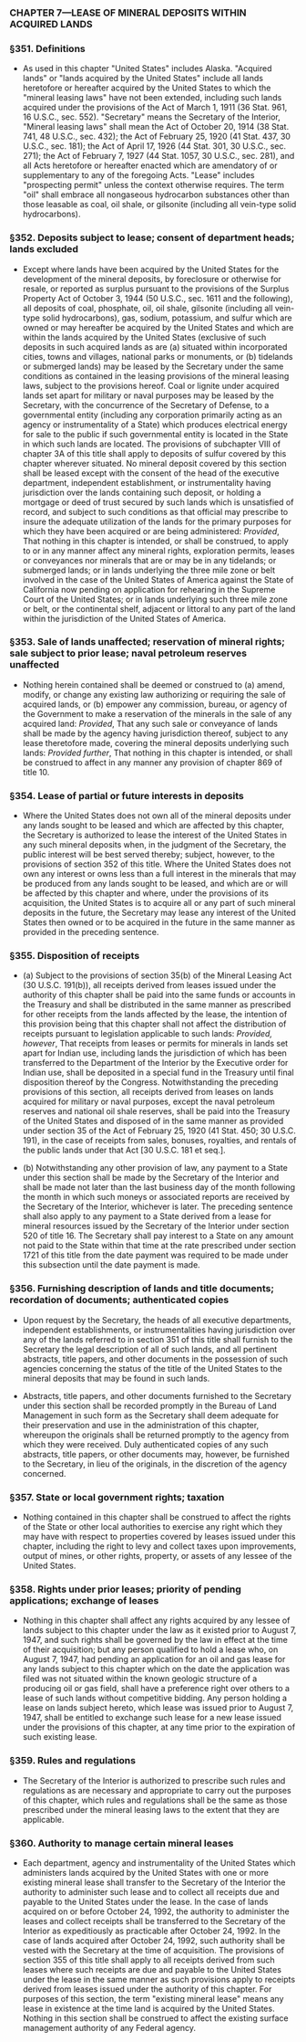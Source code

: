 ### **CHAPTER 7—LEASE OF MINERAL DEPOSITS WITHIN ACQUIRED LANDS**

### §351. Definitions
* As used in this chapter "United States" includes Alaska. "Acquired lands" or "lands acquired by the United States" include all lands heretofore or hereafter acquired by the United States to which the "mineral leasing laws" have not been extended, including such lands acquired under the provisions of the Act of March 1, 1911 (36 Stat. 961, 16 U.S.C., sec. 552). "Secretary" means the Secretary of the Interior, "Mineral leasing laws" shall mean the Act of October 20, 1914 (38 Stat. 741, 48 U.S.C., sec. 432); the Act of February 25, 1920 (41 Stat. 437, 30 U.S.C., sec. 181); the Act of April 17, 1926 (44 Stat. 301, 30 U.S.C., sec. 271); the Act of February 7, 1927 (44 Stat. 1057, 30 U.S.C., sec. 281), and all Acts heretofore or hereafter enacted which are amendatory of or supplementary to any of the foregoing Acts. "Lease" includes "prospecting permit" unless the context otherwise requires. The term "oil" shall embrace all nongaseous hydrocarbon substances other than those leasable as coal, oil shale, or gilsonite (including all vein-type solid hydrocarbons).

### §352. Deposits subject to lease; consent of department heads; lands excluded
* Except where lands have been acquired by the United States for the development of the mineral deposits, by foreclosure or otherwise for resale, or reported as surplus pursuant to the provisions of the Surplus Property Act of October 3, 1944 (50 U.S.C., sec. 1611 and the following), all deposits of coal, phosphate, oil, oil shale, gilsonite (including all vein-type solid hydrocarbons), gas, sodium, potassium, and sulfur which are owned or may hereafter be acquired by the United States and which are within the lands acquired by the United States (exclusive of such deposits in such acquired lands as are (a) situated within incorporated cities, towns and villages, national parks or monuments, or (b) tidelands or submerged lands) may be leased by the Secretary under the same conditions as contained in the leasing provisions of the mineral leasing laws, subject to the provisions hereof. Coal or lignite under acquired lands set apart for military or naval purposes may be leased by the Secretary, with the concurrence of the Secretary of Defense, to a governmental entity (including any corporation primarily acting as an agency or instrumentality of a State) which produces electrical energy for sale to the public if such governmental entity is located in the State in which such lands are located. The provisions of subchapter VIII of chapter 3A of this title shall apply to deposits of sulfur covered by this chapter wherever situated. No mineral deposit covered by this section shall be leased except with the consent of the head of the executive department, independent establishment, or instrumentality having jurisdiction over the lands containing such deposit, or holding a mortgage or deed of trust secured by such lands which is unsatisfied of record, and subject to such conditions as that official may prescribe to insure the adequate utilization of the lands for the primary purposes for which they have been acquired or are being administered: _Provided_, That nothing in this chapter is intended, or shall be construed, to apply to or in any manner affect any mineral rights, exploration permits, leases or conveyances nor minerals that are or may be in any tidelands; or submerged lands; or in lands underlying the three mile zone or belt involved in the case of the United States of America against the State of California now pending on application for rehearing in the Supreme Court of the United States; or in lands underlying such three mile zone or belt, or the continental shelf, adjacent or littoral to any part of the land within the jurisdiction of the United States of America.

### §353. Sale of lands unaffected; reservation of mineral rights; sale subject to prior lease; naval petroleum reserves unaffected
* Nothing herein contained shall be deemed or construed to (a) amend, modify, or change any existing law authorizing or requiring the sale of acquired lands, or (b) empower any commission, bureau, or agency of the Government to make a reservation of the minerals in the sale of any acquired land: _Provided_, That any such sale or conveyance of lands shall be made by the agency having jurisdiction thereof, subject to any lease theretofore made, covering the mineral deposits underlying such lands: _Provided further_, That nothing in this chapter is intended, or shall be construed to affect in any manner any provision of chapter 869 of title 10.

### §354. Lease of partial or future interests in deposits
* Where the United States does not own all of the mineral deposits under any lands sought to be leased and which are affected by this chapter, the Secretary is authorized to lease the interest of the United States in any such mineral deposits when, in the judgment of the Secretary, the public interest will be best served thereby; subject, however, to the provisions of section 352 of this title. Where the United States does not own any interest or owns less than a full interest in the minerals that may be produced from any lands sought to be leased, and which are or will be affected by this chapter and where, under the provisions of its acquisition, the United States is to acquire all or any part of such mineral deposits in the future, the Secretary may lease any interest of the United States then owned or to be acquired in the future in the same manner as provided in the preceding sentence.

### §355. Disposition of receipts
* (a) Subject to the provisions of section 35(b) of the Mineral Leasing Act (30 U.S.C. 191(b)), all receipts derived from leases issued under the authority of this chapter shall be paid into the same funds or accounts in the Treasury and shall be distributed in the same manner as prescribed for other receipts from the lands affected by the lease, the intention of this provision being that this chapter shall not affect the distribution of receipts pursuant to legislation applicable to such lands: _Provided, however_, That receipts from leases or permits for minerals in lands set apart for Indian use, including lands the jurisdiction of which has been transferred to the Department of the Interior by the Executive order for Indian use, shall be deposited in a special fund in the Treasury until final disposition thereof by the Congress. Notwithstanding the preceding provisions of this section, all receipts derived from leases on lands acquired for military or naval purposes, except the naval petroleum reserves and national oil shale reserves, shall be paid into the Treasury of the United States and disposed of in the same manner as provided under section 35 of the Act of February 25, 1920 (41 Stat. 450; 30 U.S.C. 191), in the case of receipts from sales, bonuses, royalties, and rentals of the public lands under that Act [30 U.S.C. 181 et seq.].

* (b) Notwithstanding any other provision of law, any payment to a State under this section shall be made by the Secretary of the Interior and shall be made not later than the last business day of the month following the month in which such moneys or associated reports are received by the Secretary of the Interior, whichever is later. The preceding sentence shall also apply to any payment to a State derived from a lease for mineral resources issued by the Secretary of the Interior under section 520 of title 16. The Secretary shall pay interest to a State on any amount not paid to the State within that time at the rate prescribed under section 1721 of this title from the date payment was required to be made under this subsection until the date payment is made.

### §356. Furnishing description of lands and title documents; recordation of documents; authenticated copies
* Upon request by the Secretary, the heads of all executive departments, independent establishments, or instrumentalities having jurisdiction over any of the lands referred to in section 351 of this title shall furnish to the Secretary the legal description of all of such lands, and all pertinent abstracts, title papers, and other documents in the possession of such agencies concerning the status of the title of the United States to the mineral deposits that may be found in such lands.

* Abstracts, title papers, and other documents furnished to the Secretary under this section shall be recorded promptly in the Bureau of Land Management in such form as the Secretary shall deem adequate for their preservation and use in the administration of this chapter, whereupon the originals shall be returned promptly to the agency from which they were received. Duly authenticated copies of any such abstracts, title papers, or other documents may, however, be furnished to the Secretary, in lieu of the originals, in the discretion of the agency concerned.

### §357. State or local government rights; taxation
* Nothing contained in this chapter shall be construed to affect the rights of the State or other local authorities to exercise any right which they may have with respect to properties covered by leases issued under this chapter, including the right to levy and collect taxes upon improvements, output of mines, or other rights, property, or assets of any lessee of the United States.

### §358. Rights under prior leases; priority of pending applications; exchange of leases
* Nothing in this chapter shall affect any rights acquired by any lessee of lands subject to this chapter under the law as it existed prior to August 7, 1947, and such rights shall be governed by the law in effect at the time of their acquisition; but any person qualified to hold a lease who, on August 7, 1947, had pending an application for an oil and gas lease for any lands subject to this chapter which on the date the application was filed was not situated within the known geologic structure of a producing oil or gas field, shall have a preference right over others to a lease of such lands without competitive bidding. Any person holding a lease on lands subject hereto, which lease was issued prior to August 7, 1947, shall be entitled to exchange such lease for a new lease issued under the provisions of this chapter, at any time prior to the expiration of such existing lease.

### §359. Rules and regulations
* The Secretary of the Interior is authorized to prescribe such rules and regulations as are necessary and appropriate to carry out the purposes of this chapter, which rules and regulations shall be the same as those prescribed under the mineral leasing laws to the extent that they are applicable.

### §360. Authority to manage certain mineral leases
* Each department, agency and instrumentality of the United States which administers lands acquired by the United States with one or more existing mineral lease shall transfer to the Secretary of the Interior the authority to administer such lease and to collect all receipts due and payable to the United States under the lease. In the case of lands acquired on or before October 24, 1992, the authority to administer the leases and collect receipts shall be transferred to the Secretary of the Interior as expeditiously as practicable after October 24, 1992. In the case of lands acquired after October 24, 1992, such authority shall be vested with the Secretary at the time of acquisition. The provisions of section 355 of this title shall apply to all receipts derived from such leases where such receipts are due and payable to the United States under the lease in the same manner as such provisions apply to receipts derived from leases issued under the authority of this chapter. For purposes of this section, the term "existing mineral lease" means any lease in existence at the time land is acquired by the United States. Nothing in this section shall be construed to affect the existing surface management authority of any Federal agency.